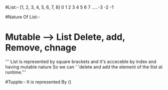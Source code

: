 #List:- [1, 2, 3, 4, 5, 6, 7, 8]
         0  1  2   3  4  5  6 7
                  .....-3  -2 -1

#Nature Of List:-

  # Mutable --> List Delete, add, Remove, chnage


'''
List is represented by square brackets and it's acceceble by index and having mutable nature So we can ' 
                                             'delete and add the element of the llist at runtime.'''

#Tupple:- It is represented By ()